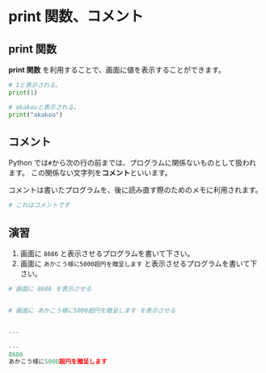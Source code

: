 # print 関数、コメント

## print 関数

**print 関数** を利用することで、画面に値を表示することができます。

```py
# 1と表示される。
print(1)

# akakouと表示される。
print("akakou")
```

## コメント

Python では`#`から次の行の前までは、プログラムに関係ないものとして扱われます。
この関係ない文字列を**コメント**といいます。

コメントは書いたプログラムを、後に読み直す際のためのメモに利用されます。

```py
# これはコメントです
```

## 演習

1. 画面に `8686` と表示させるプログラムを書いて下さい。
2. 画面に `あかこう様に5000超円を贈呈します` と表示させるプログラムを書いて下さい。

```py
# 画面に 8686 を表示させる


# 画面に あかこう様に5000超円を贈呈します を表示させる


---

---
8686
あかこう様に5000超円を贈呈します
```
